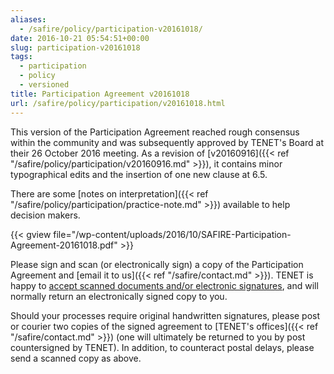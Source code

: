 ```yaml
---
aliases:
  - /safire/policy/participation-v20161018/
date: 2016-10-21 05:54:51+00:00
slug: participation-v20161018
tags:
  - participation
  - policy
  - versioned
title: Participation Agreement v20161018
url: /safire/policy/participation/v20161018.html
---
```


This version of the Participation Agreement reached rough consensus within the community and was subsequently approved by TENET's Board at their 26 October 2016 meeting. As a revision of [v20160916]({{< ref "/safire/policy/participation/v20160916.md" >}}), it contains minor typographical edits and the insertion of one new clause at 6.5.

There are some [notes on interpretation]({{< ref "/safire/policy/participation/practice-note.md" >}}) available to help decision makers.

{{< gview file="/wp-content/uploads/2016/10/SAFIRE-Participation-Agreement-20161018.pdf" >}}

Please sign and scan (or electronically sign) a copy of the Participation Agreement and [email it to us]({{< ref "/safire/contact.md" >}}). TENET is happy to [accept scanned documents and/or electronic signatures](https://www.michalsons.com/blog/spring-forest-trading-v-wilberry/14861), and will normally return an electronically signed copy to you.

Should your processes require original handwritten signatures, please post or courier two copies of the signed agreement to [TENET's offices]({{< ref "/safire/contact.md" >}}) (one will ultimately be returned to you by post countersigned by TENET). In addition, to counteract postal delays, please send a scanned copy as above.
